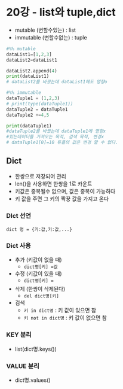 # 20강 - list와 tuple,dict
- mutable (변할수있는) : list
- immutable (변할수없는) : tuple
```py
#%% mutable
dataList1=[1,2,3]
dataList2=dataList1

dataList2.append(4)
print(dataList1)
# dataList2를 바꿨는데 dataList1에도 영향o

#%% immutable
dataTuple1 = (1,2,3)
# print(type(dataTuple1))
dataTuple2 = dataTuple1
dataTuple2 +=4,5

print(dataTuple1)
#dataTuple2를 바꿨는데 dataTuple1에 영향x
#있는데이터를 가져오는 목적, 검색 목적, 변경x
# dataTuple1[0]=10 튜플의 값은 변경 할 수 없다.
```
## Dict
- 한쌍으로 저장되어 관리
- len()을 사용하면 한쌍을 1로 카운트
- 키값은 중복될수 없으며, 값은 중복이 가능하다
- 키 값을 주면 그 키의 짝꿍 값을 가지고 온다

###  DIct 선언
```
dict 명 = {키:값,키:값,...}
```
### Dict 사용
- 추가 (키값이 없을 때)
    - `dict명[키] =값`
- 수정 (키값이 있을 때)
    - `dict명[키] =`
- 삭제 (한쌍이 삭제된다)
    - `del dict명[키]`
- 검색
    - `키 in dict명` : 키 값이 있으면 참
    - `키 not in dict명` : 키 값이 없으면 참

### KEY 분리
- list(dict명.keys())
### VALUE 분리
- dict명.values()